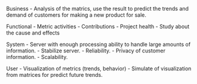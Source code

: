   Business 
    - Analysis of the matrics, use the result to predict the trends and demand of customers for making a new product for sale.
    
  Functional 
    - Metric activities
    - Contributions
    - Project health
    - Study about the cause and effects
    
  System
    - Server with enough processing ability to handle large amounts of information.
    - Stabilize server.
    - Reliability.
    - Privacy of customer information.
    - Scalability.
    
  User
    - Visualization of metrics (trends, behavior) 
    - Simulate of visualization from matrices for predict future trends.
    
